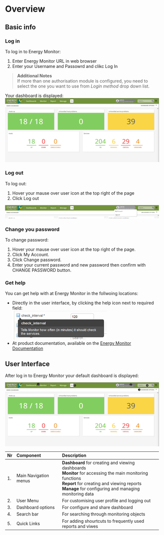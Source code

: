 # Overview

## Basic info

### Log in

To log in to Energy Monitor:

1. Enter Energy Monitor URL in web browser
1. Enter your Username and Passowrd and clikc Log In

> **Additional Notes** \
> If more than one authorisation module is configured, you need to select the one you want to use from *Login method* drop down list.

Your dashboard is displayed: \
![dashboard_after_login](/media/00_02_dashboard_after_login.png)

### Log out

To log out:

1. Hover your mause over user icon at the top right of the page
1. Click Log out

![log_out](/media/00_02_logout.png)

### Change you password

To change password:

1. Hover your mause over user icon at the top right of the page.
1. Click My Account.
1. Click Change password.
1. Enter your current password and new password then confirm with CHANGE PASSWORD button.

### Get help

You can get help with at Energy Monitor in the follwoing locations:

- Directly in the user interface, by clicking the help icon next to required field: \
    ![help_in_line](/media/00_02_help_button.png)
- At product documentation, available on the [Energy Monitor Documentation](https://kb.monitor.energylogserver.com/)

## User Interface

After log in to Energy Monitor your default dashboard is displayed:

![UI_describe](/media/00_02_dashboard_after_login_desc.png)

|Nr|Component|Description|
|:-|:--------|:----------|
|1.|Main Navigation menus| **Dashboard** for creating and viewing dashboards <br> **Monitor** for accessing the main monitoring functions <br> **Report** for creating and viewing reports <br> **Manage** for configuring and managing monitoring data|
|2.|User Menu| For customising user profile and logging out|
|3.|Dashboard options| For configure and share dashboard|
|4.|Search bar|For searching through monitoring objects|
|5.|Quick Links| For adding shourtcuts to frequently used reports and viwes|
